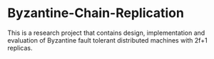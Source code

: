 # Byzantine-Chain-Replication
This is a research project that contains design, implementation and evaluation of Byzantine fault tolerant distributed machines with 2f+1 replicas.
